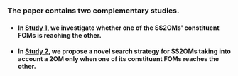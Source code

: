 ### The paper contains two complementary studies.

* #### In [Study 1](https://github.com/jpaulodiniz/2023ISSRE/Study1), we investigate whether one of the SS2OMs' constituent FOMs is reaching the other.

* #### In [Study 2](https://github.com/jpaulodiniz/2023ISSRE/Study2), we propose a novel search strategy for SS2OMs taking into account a 2OM only when one of its constituent FOMs reaches the other.
